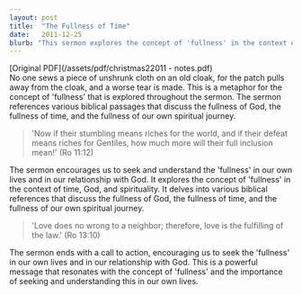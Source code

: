 ```yaml
---
layout: post
title:  "The Fullness of Time"
date:   2011-12-25
blurb: "This sermon explores the concept of 'fullness' in the context of time, God, and spirituality. It delves into various biblical references that discuss the fullness of God, the fullness of time, and the fullness of our own spiritual journey. The sermon encourages us to seek and understand the 'fullness' in our own lives and in our relationship with God."
---
```

[Original PDF](/assets/pdf/christmas22011 - notes.pdf)    
No one sews a piece of unshrunk cloth on an old cloak, for the patch pulls away from the cloak, and a worse tear is made. This is a metaphor for the concept of 'fullness' that is explored throughout the sermon. The sermon references various biblical passages that discuss the fullness of God, the fullness of time, and the fullness of our own spiritual journey.

> 'Now if their stumbling means riches for the world, and if their defeat means riches for Gentiles, how much more will their full inclusion mean!' (Ro 11:12)

The sermon encourages us to seek and understand the 'fullness' in our own lives and in our relationship with God. It explores the concept of 'fullness' in the context of time, God, and spirituality. It delves into various biblical references that discuss the fullness of God, the fullness of time, and the fullness of our own spiritual journey.

> 'Love does no wrong to a neighbor; therefore, love is the fulfilling of the law.' (Ro 13:10)

The sermon ends with a call to action, encouraging us to seek the 'fullness' in our own lives and in our relationship with God. This is a powerful message that resonates with the concept of 'fullness' and the importance of seeking and understanding this in our own lives.
